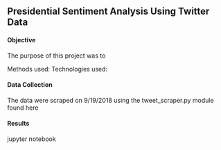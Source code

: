 ## Presidential Sentiment Analysis Using Twitter Data

#### Objective
The purpose of this project was to

Methods used:
Technologies used:

#### Data Collection
The data were scraped on 9/19/2018 using the tweet_scraper.py module found here

#### Results
jupyter notebook

